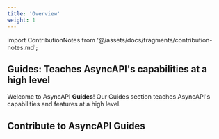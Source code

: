 ```yaml
---
title: 'Overview'
weight: 1
---
```


import ContributionNotes from '@/assets/docs/fragments/contribution-notes.md';

## Guides: Teaches AsyncAPI's capabilities at a high level

Welcome to AsyncAPI **Guides**! Our Guides section teaches AsyncAPI's capabilities and features at a high level.

<Remember>

## Contribute to AsyncAPI Guides
<ContributionNotes />

</Remember>
